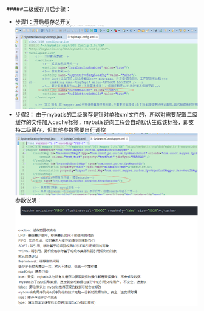 #####二级缓存开启步骤：
* 步骤1：开启缓存总开关
![](/assets/mybatis_cashe.png)
* 步骤2： 由于mybatis的二级缓存是针对单独xml文件的，所以对需要配置二级缓存的文件加入cache标签，mybatis逆向工程会自动默认生成该标签，即支持二级缓存，但其他参数需要自行调控
![](/assets/mybatis_cashe2.png)
参数说明：
![](/assets/mybatis_cache3.png)